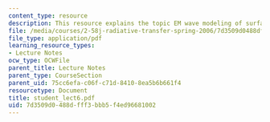 ```yaml
---
content_type: resource
description: This resource explains the topic EM wave modeling of surfaces.
file: /media/courses/2-58j-radiative-transfer-spring-2006/7d3509d0488dfff3bbb5f4ed96681002_student_lect6.pdf
file_type: application/pdf
learning_resource_types:
- Lecture Notes
ocw_type: OCWFile
parent_title: Lecture Notes
parent_type: CourseSection
parent_uid: 75cc6efa-c06f-c71d-8410-8ea5b6b661f4
resourcetype: Document
title: student_lect6.pdf
uid: 7d3509d0-488d-fff3-bbb5-f4ed96681002
---
```

